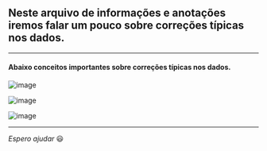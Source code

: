 ## Neste arquivo de informações e anotações iremos falar um pouco sobre correções típicas nos dados.

---

#### Abaixo conceitos importantes sobre correções típicas nos dados.
![image](https://github.com/Phelipe-Sempreboni/tutorials-informations-notes/assets/57469401/f6cec2b0-739e-4a1a-a1e3-b5e5b02c557d)

![image](https://github.com/Phelipe-Sempreboni/tutorials-informations-notes/assets/57469401/8071c77c-2cad-41c7-b3b6-31b2e947516c)

![image](https://github.com/Phelipe-Sempreboni/tutorials-informations-notes/assets/57469401/63f228cc-c007-435c-a8dd-a5c3678cfd3a)

---

_Espero ajudar_ :smiley:
